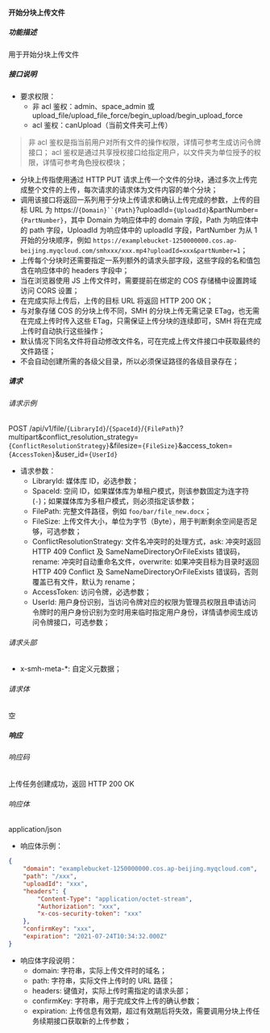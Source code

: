 #### 开始分块上传文件

##### 功能描述

用于开始分块上传文件

##### 接口说明

- 要求权限：
    - 非 acl 鉴权：admin、space_admin 或 upload_file/upload_file_force/begin_upload/begin_upload_force
    - acl 鉴权：canUpload（当前文件夹可上传）

> 非 acl 鉴权是指当前用户对所有文件的操作权限，详情可参考生成访问令牌接口；
> acl 鉴权是通过共享授权接口给指定用户，以文件夹为单位授予的权限，详情可参考角色授权模块；

- 分块上传指使用通过 HTTP PUT 请求上传一个文件的分块，通过多次上传完成整个文件的上传，每次请求的请求体为文件内容的单个分块；
- 调用该接口将返回一系列用于分块上传请求和确认上传完成的参数，上传的目标 URL 为 https://`{Domain}``{Path}`?uploadId=`{UploadId}`&partNumber=`{PartNumber}`，其中 Domain 为响应体中的 domain 字段，Path 为响应体中的 path 字段，UploadId 为响应体中的 uploadId 字段，PartNumber 为从 1 开始的分块顺序，例如 `https://examplebucket-1250000000.cos.ap-beijing.myqcloud.com/smhxxx/xxx.mp4?uploadId=xxx&partNumber=1`；
- 上传每个分块时还需要指定一系列额外的请求头部字段，这些字段的名和值包含在响应体中的 headers 字段中；
- 当在浏览器使用 JS 上传文件时，需要提前在绑定的 COS 存储桶中设置跨域访问 CORS 设置；
- 在完成实际上传后，上传的目标 URL 将返回 HTTP 200 OK；
- 与对象存储 COS 的分块上传不同，SMH 的分块上传无需记录 ETag，也无需在完成上传时传入这些 ETag，只需保证上传分块的连续即可，SMH 将在完成上传时自动执行这些操作；
- 默认情况下同名文件将自动修改文件名，可在完成上传文件接口中获取最终的文件路径；
- 不会自动创建所需的各级父目录，所以必须保证路径的各级目录存在；

##### 请求

###### 请求示例  

POST /api/v1/file/`{LibraryId}`/`{SpaceId}`/`{FilePath}`?multipart&conflict_resolution_strategy=`{ConflictResolutionStrategy}`&filesize=`{FileSize}`&access_token=`{AccessToken}`&user_id=`{UserId}`

- 请求参数：
    - LibraryId: 媒体库 ID，必选参数；
    - SpaceId: 空间 ID，如果媒体库为单租户模式，则该参数固定为连字符(`-`)；如果媒体库为多租户模式，则必须指定该参数；
    - FilePath: 完整文件路径，例如 `foo/bar/file_new.docx`；
    - FileSize: 上传文件大小，单位为字节（Byte），用于判断剩余空间是否足够，可选参数；
    - ConflictResolutionStrategy: 文件名冲突时的处理方式，ask: 冲突时返回 HTTP 409 Conflict 及 SameNameDirectoryOrFileExists 错误码，rename: 冲突时自动重命名文件，overwrite: 如果冲突目标为目录时返回 HTTP 409 Conflict 及 SameNameDirectoryOrFileExists 错误码，否则覆盖已有文件，默认为 rename；
    - AccessToken: 访问令牌，必选参数；
    - UserId: 用户身份识别，当访问令牌对应的权限为管理员权限且申请访问令牌时的用户身份识别为空时用来临时指定用户身份，详情请参阅生成访问令牌接口，可选参数；

###### 请求头部

- x-smh-meta-*: 自定义元数据；

###### 请求体

空

##### 响应

###### 响应码

上传任务创建成功，返回 HTTP 200 OK

###### 响应体

application/json

- 响应体示例：

```json
{
    "domain": "examplebucket-1250000000.cos.ap-beijing.myqcloud.com",
    "path": "/xxx",
    "uploadId": "xxx",
    "headers": {
        "Content-Type": "application/octet-stream",
        "Authorization": "xxx",
        "x-cos-security-token": "xxx"
    },
    "confirmKey": "xxx",
    "expiration": "2021-07-24T10:34:32.000Z"
}
```

- 响应体字段说明：
    - domain: 字符串，实际上传文件时的域名；
    - path: 字符串，实际文件上传时的 URL 路径；
    - headers: 键值对，实际上传时需指定的请求头部；
    - confirmKey: 字符串，用于完成文件上传的确认参数；
    - expiration: 上传信息有效期，超过有效期后将失效，需要调用分块上传任务续期接口获取新的上传参数；
